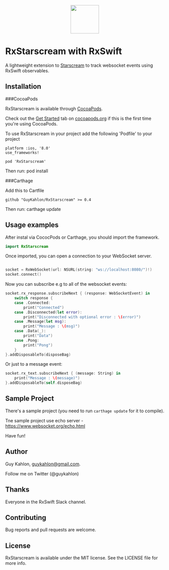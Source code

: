 
<p align="center">
  <img src="https://github.com/GuyKahlon/RxStarscream/blob/master/SampleApp/Assets.xcassets/RxStarscreamIcon.imageset/RxStarscreamIcon.png" width="90" height="90"> 
</p>


RxStarscream with RxSwift 
=========================================================================================================================
A lightweight extension to [Starscream](https://github.com/daltoniam/Starscream) to track websocket events using RxSwift observables.

## Installation

###CocoaPods

RxStarscream is available through [CocoaPods](http://cocoapods.org/).

Check out the [Get Started](http://cocoapods.org/) tab on [cocoapods.org](http://cocoapods.org/) if this is the first time you're using CocoaPods.

To use RxStarscream in your project add the following 'Podfile' to your project

	platform :ios, '8.0'
	use_frameworks!

	pod 'RxStarscream'

Then run:
	pod install

###Carthage

Add this to Cartfile

	github "GuyKahlon/RxStarscream" >= 0.4

Then run:
	carthage update

## Usage examples

After instal via CococPods or Carthage, you should import the framework.

```swift
import RxStarscream
```

Once imported, you can open a connection to your WebSocket server.

```swift

socket = RxWebSocket(url: NSURL(string: "ws://localhost:8080/")!)
socket.connect()
```
Now you can subscribe e.g to all of the websocket events:

```swift
socket.rx_response.subscribeNext { (response: WebSocketEvent) in
	switch response {
	case .Connected:
		print("Connected")
	case .Disconnected(let error):
		print("Disconnected with optional error : \(error)")
	case .Message(let msg):
		print("Message : \(msg)")
	case .Data(_):
		print("Data")
	case .Pong:
		print("Pong")
  	}
}.addDisposableTo(disposeBag)
```

Or just to a message event:

```swift
socket.rx_text.subscribeNext { (message: String) in        
	print("Message : \(message)")
}.addDisposableTo(self.disposeBag)
```
      

## Sample Project

There's a sample project (you need to run `carthage update` for it to compile). 

Tne sample project use echo server - https://www.websocket.org/echo.html 

Have fun!

## Author

Guy Kahlon, guykahlon@gmail.com.

Follow me on Twitter (@guykahlon)


## Thanks

Everyone in the RxSwift Slack channel.

## Contributing

Bug reports and pull requests are welcome.

## License

RxStarscream is available under the MIT license. See the LICENSE file for more info.


